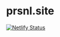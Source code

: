 # prsnl.site

[![Netlify Status](https://api.netlify.com/api/v1/badges/47d737a2-aac8-421e-af82-bf5f0855febf/deploy-status)](https://app.netlify.com/sites/angry-bhaskara-369fef/deploys)